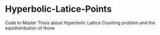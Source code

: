 # Hyperbolic-Latice-Points
Code to Master Thisis about Hyperbolic Lattice Counting problem and the equidistribution of those
